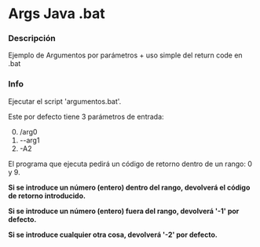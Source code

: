 # Args Java .bat

### Descripción

Ejemplo de Argumentos por parámetros + uso simple del return code en .bat

### Info

Ejecutar el script 'argumentos.bat'.

Este por defecto tiene 3 parámetros de entrada:

0. /arg0
1. --arg1
2. -A2

El programa que ejecuta pedirá un código de retorno dentro de un rango: 0 y 9.

**Si se introduce un número (entero) dentro del rango, devolverá el código de retorno introducido.**

**Si se introduce un número (entero) fuera del rango, devolverá '-1' por defecto.**

**Si se introduce cualquier otra cosa, devolverá '-2' por defecto.**
